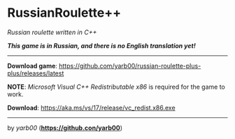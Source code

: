 # RussianRoulette++
*Russian roulette written in C++*

***This game is in Russian, and there is no English translation yet!***

-----

**Download game**: https://github.com/yarb00/russian-roulette-plus-plus/releases/latest


**NOTE**: *Microsoft Visual C++ Redistributable x86* is required for the game to work.

**Download**: https://aka.ms/vs/17/release/vc_redist.x86.exe

-----

by *yarb00* (**https://github.con/yarb00**)
